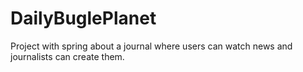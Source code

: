 # DailyBuglePlanet
Project with spring about a journal where users can watch news and journalists can create them.
